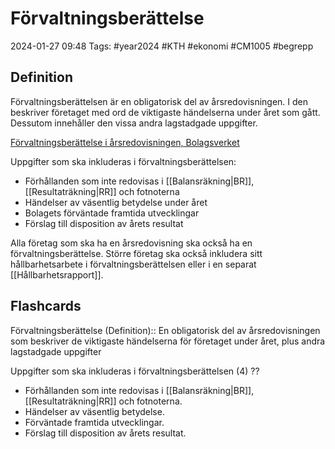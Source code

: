 # Förvaltningsberättelse

2024-01-27 09:48
Tags: #year2024 #KTH #ekonomi #CM1005 #begrepp

## Definition

Förvaltningsberättelsen är en obligatorisk del av årsredovisningen. I den beskriver företaget med ord de viktigaste händelserna under året som gått. Dessutom innehåller den vissa andra lagstadgade uppgifter.

[Förvaltningsberättelse i årsredovisningen, Bolagsverket](https://bolagsverket.se/foretag/aktiebolag/arsredovisningforaktiebolag/delarochbilagoriarsredovisningen/forvaltningsberattelseiarsredovisningen.765.html)

Uppgifter som ska inkluderas i förvaltningsberättelsen:

- Förhållanden som inte redovisas i [[Balansräkning|BR]], [[Resultaträkning|RR]] och fotnoterna
- Händelser av väsentlig betydelse under året
- Bolagets förväntade framtida utvecklingar
- Förslag till disposition av årets resultat

Alla företag som ska ha en årsredovisning ska också ha en förvaltningsberättelse. Större företag ska också inkludera sitt hållbarhetsarbete i förvaltningsberättelsen eller i en separat [[Hållbarhetsrapport]].

## Flashcards

Förvaltningsberättelse (Definition):: En obligatorisk del av årsredovisningen som beskriver de viktigaste händelserna för företaget under året, plus andra lagstadgade uppgifter
<!--SR:!2024-02-02,3,250!2024-02-02,3,250-->

Uppgifter som ska inkluderas i förvaltningsberättelsen (4)
??
- Förhållanden som inte redovisas i [[Balansräkning|BR]], [[Resultaträkning|RR]] och fotnoterna.
- Händelser av väsentlig betydelse.
- Förväntade framtida utvecklingar.
- Förslag till disposition av årets resultat.
<!--SR:!2024-01-31,1,230!2024-02-02,3,250-->
